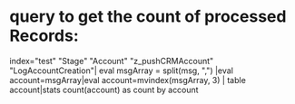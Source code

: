 
query to get the count of processed Records:
=============================================

index="test" "Stage" "Account" 
"z_pushCRMAccount"
"LogAccountCreation"| eval msgArray = split(msg, ",")
|eval account=msgArray|eval account=mvindex(msgArray, 3)
| table account|stats count(account) as count by account
